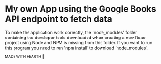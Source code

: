 # My own App using the Google Books API endpoint to fetch data
To make the application work correctly, the 'node_modules' folder containing the 
developer tools downloaded when creating a new React project using Node and 
NPM is missing from this folder. If you want to run this program you need to run 'npm install' to download 'node_modules'.<br>

<sub>MADE WITH HEARTH 🖤</sub>
